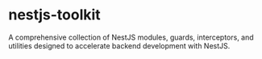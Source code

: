 # nestjs-toolkit
A comprehensive collection of NestJS modules, guards, interceptors, and utilities designed to accelerate backend development with NestJS.
